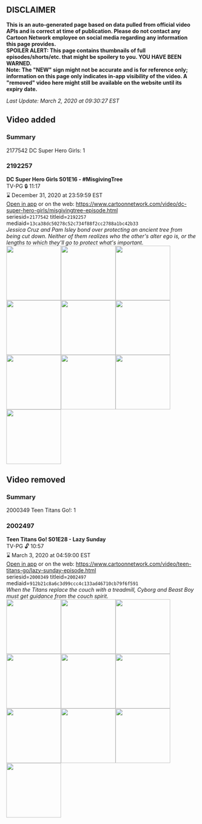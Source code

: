 ## DISCLAIMER
**This is an auto-generated page based on data pulled from official video APIs and is correct at time of publication. Please do not contact any Cartoon Network employee on social media regarding any information this page provides.**  
**SPOILER ALERT: This page contains thumbnails of full episodes/shorts/etc. that might be spoilery to you. YOU HAVE BEEN WARNED.**  
**Note: The "NEW" sign might not be accurate and is for reference only; information on this page only indicates in-app visibility of the video. A "removed" video here might still be available on the website until its expiry date.**  

_Last Update: March 2, 2020 at 09:30:27 EST_
## Video added
### Summary
2177542 DC Super Hero Girls: 1  
### 2192257
**DC Super Hero Girls S01E16 - #MisgivingTree**  
TV-PG 🔒 11:17  
⌛ December 31, 2020 at 23:59:59 EST  
[Open in app](https://tinyurl.com/yydb8ns5) or on the web: https://www.cartoonnetwork.com/video/dc-super-hero-girls/misgivingtree-episode.html  
seriesid=`2177542` titleid=`2192257` mediaid=`13ca38dc50278c52c734f88f2cc2788a1bc42b33`  
_Jessica Cruz and Pam Isley bond over protecting an ancient tree from being cut down. Neither of them realizes who the other's alter ego is, or the lengths to which they'll go to protect what's important._  
<a href="https://s3.amazonaws.com/cartoonorchestrator/2192257_001_1280x720.jpg"><img src="https://s3.amazonaws.com/cartoonorchestrator/2192257_001_640x360.jpg" height="144px" /></a><a href="https://s3.amazonaws.com/cartoonorchestrator/2192257_002_1280x720.jpg"><img src="https://s3.amazonaws.com/cartoonorchestrator/2192257_002_640x360.jpg" height="144px" /></a><a href="https://s3.amazonaws.com/cartoonorchestrator/2192257_003_1280x720.jpg"><img src="https://s3.amazonaws.com/cartoonorchestrator/2192257_003_640x360.jpg" height="144px" /></a><a href="https://s3.amazonaws.com/cartoonorchestrator/2192257_004_1280x720.jpg"><img src="https://s3.amazonaws.com/cartoonorchestrator/2192257_004_640x360.jpg" height="144px" /></a><a href="https://s3.amazonaws.com/cartoonorchestrator/2192257_005_1280x720.jpg"><img src="https://s3.amazonaws.com/cartoonorchestrator/2192257_005_640x360.jpg" height="144px" /></a><a href="https://s3.amazonaws.com/cartoonorchestrator/2192257_006_1280x720.jpg"><img src="https://s3.amazonaws.com/cartoonorchestrator/2192257_006_640x360.jpg" height="144px" /></a><a href="https://s3.amazonaws.com/cartoonorchestrator/2192257_007_1280x720.jpg"><img src="https://s3.amazonaws.com/cartoonorchestrator/2192257_007_640x360.jpg" height="144px" /></a><a href="https://s3.amazonaws.com/cartoonorchestrator/2192257_008_1280x720.jpg"><img src="https://s3.amazonaws.com/cartoonorchestrator/2192257_008_640x360.jpg" height="144px" /></a><a href="https://s3.amazonaws.com/cartoonorchestrator/2192257_009_1280x720.jpg"><img src="https://s3.amazonaws.com/cartoonorchestrator/2192257_009_640x360.jpg" height="144px" /></a><a href="https://s3.amazonaws.com/cartoonorchestrator/2192257_010_1280x720.jpg"><img src="https://s3.amazonaws.com/cartoonorchestrator/2192257_010_640x360.jpg" height="144px" /></a>
## Video removed
### Summary
2000349 Teen Titans Go!: 1  
### 2002497
**Teen Titans Go! S01E28 - Lazy Sunday**  
TV-PG 🔓 10:57  
⌛ March 3, 2020 at 04:59:00 EST  
[Open in app](https://tinyurl.com/y8tlh3e5) or on the web: https://www.cartoonnetwork.com/video/teen-titans-go/lazy-sunday-episode.html  
seriesid=`2000349` titleid=`2002497` mediaid=`912b21c8a6c3d99ccc4c133ad46710cb79f6f591`  
_When the Titans replace the couch with a treadmill, Cyborg and Beast Boy must get guidance from the couch spirit._  
<a href="https://s3.amazonaws.com/cartoonorchestrator/2002497_001_1280x720.jpg"><img src="https://s3.amazonaws.com/cartoonorchestrator/2002497_001_640x360.jpg" height="144px" /></a><a href="https://s3.amazonaws.com/cartoonorchestrator/2002497_002_1280x720.jpg"><img src="https://s3.amazonaws.com/cartoonorchestrator/2002497_002_640x360.jpg" height="144px" /></a><a href="https://s3.amazonaws.com/cartoonorchestrator/2002497_003_1280x720.jpg"><img src="https://s3.amazonaws.com/cartoonorchestrator/2002497_003_640x360.jpg" height="144px" /></a><a href="https://s3.amazonaws.com/cartoonorchestrator/2002497_004_1280x720.jpg"><img src="https://s3.amazonaws.com/cartoonorchestrator/2002497_004_640x360.jpg" height="144px" /></a><a href="https://s3.amazonaws.com/cartoonorchestrator/2002497_005_1280x720.jpg"><img src="https://s3.amazonaws.com/cartoonorchestrator/2002497_005_640x360.jpg" height="144px" /></a><a href="https://s3.amazonaws.com/cartoonorchestrator/2002497_006_1280x720.jpg"><img src="https://s3.amazonaws.com/cartoonorchestrator/2002497_006_640x360.jpg" height="144px" /></a><a href="https://s3.amazonaws.com/cartoonorchestrator/2002497_007_1280x720.jpg"><img src="https://s3.amazonaws.com/cartoonorchestrator/2002497_007_640x360.jpg" height="144px" /></a><a href="https://s3.amazonaws.com/cartoonorchestrator/2002497_008_1280x720.jpg"><img src="https://s3.amazonaws.com/cartoonorchestrator/2002497_008_640x360.jpg" height="144px" /></a><a href="https://s3.amazonaws.com/cartoonorchestrator/2002497_009_1280x720.jpg"><img src="https://s3.amazonaws.com/cartoonorchestrator/2002497_009_640x360.jpg" height="144px" /></a><a href="https://s3.amazonaws.com/cartoonorchestrator/2002497_010_1280x720.jpg"><img src="https://s3.amazonaws.com/cartoonorchestrator/2002497_010_640x360.jpg" height="144px" /></a>
